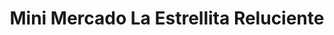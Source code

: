 ---
title: "Mini Mercado La Estrellita Reluciente"
url: /san-cristobal/mini-mercado-la-estrellita-reluciente/
shop: quiosco
---